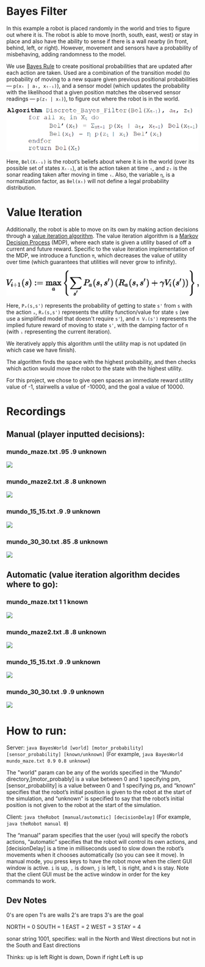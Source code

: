 # Bayes Filter
In this example a robot is placed randomly in the world and tries to figure out where it is.
The robot is able to move (north, south, east, west) or stay in place and also have the ability
to sense if there is a wall nearby (in front, behind, left, or right).  However, movement and sensors
have a probability of misbehaving, adding randomness to the model.

We use [Bayes Rule](https://en.wikipedia.org/wiki/Bayes%27_theorem) to create positional probabilities that are updated after each action are taken.
Used are a combination of the transition model (to probability of moving to a new square given previous positional
probabilities — ```p(xₜ | aₜ, xₜ₋₁)```), and a sensor model (which updates the probability with the likelihood that a
given position matches the observed sensor readings — ```p(zₜ | xₜ)```), to figure out where the robot is in the world.

![](https://github.com/mrchristensen/BayesFilter/blob/master/images/BayesFilter.PNG)

Here, ```Bel(Xₜ₋₁)``` is the robot’s beliefs about where it is in the world (over its possible set of states ```Xₜ₋₁```),
at is the action taken at time ```ₜ```, and ```zₜ``` is the sonar reading taken after moving in time ```ₜ```. Also, the
variable ```η```, is a normalization factor, as ```Bel(xₜ)``` will not define a legal probability distribution.

# Value Iteration
Additionally, the robot is able to move on its own by making action decisions through a [value iteration algorithm](https://en.wikipedia.org/wiki/Markov_decision_process#Value_iteration).
The value iteration algorithm is a [Markov Decision Process](https://en.wikipedia.org/wiki/Markov_decision_process) (MDP), where each state is given a utility based of off a
current and future reward.  Specific to the value iteration implementation of the MDP, we introduce a function ```π```,
which decreases the value of utility over time (which guarantees that utilities will never grow to infinity).

![](https://github.com/mrchristensen/BayesFilter/blob/master/images/value%20iteration.jpg)

Here, ```Pₔ(s,s')``` represents the probability of getting to state ```s'``` from ```s``` with the action ```ₔ```,
```Rₔ(s,s')``` represents the utility function/value for state ```s``` (we use a simplified model that doesn't require ```s'```),
and ```π Vᵢ(s')``` represents the implied future reward of moving to state ```s'```, with the damping factor of ```π```
(with ```ᵢ``` representing the current iteration).

We iteratively apply this algorithm until the utility map is not updated (in which case we have finish).

The algorithm finds the space with the highest probability, and then checks which action would move the robot to the
state with the highest utility.

For this project, we chose to give open spaces an immediate reward utility value of -1, stairwells a value of -10000,
and the goal a value of 10000.

# Recordings

## Manual (player inputted decisions):

### mundo_maze.txt .95 .9 unknown
![](https://github.com/mrchristensen/BayesFilter/blob/master/images/manual/mundo_maze.txt%20.95%20.9%20unknown.gif)

### mundo_maze2.txt .8 .8 unknown
![](https://github.com/mrchristensen/BayesFilter/blob/master/images/manual/mundo_maze2.txt%20.8%20.8%20unknown.gif)

### mundo_15_15.txt .9 .9 unknown
![](https://github.com/mrchristensen/BayesFilter/blob/master/images/manual/mundo_15_15.txt%20.9%20.9%20unknown.gif)

### mundo_30_30.txt .85 .8 unknown
![](https://github.com/mrchristensen/BayesFilter/blob/master/images/manual/mundo_30_30.txt%20.85%20.8%20unknown.gif)

## Automatic (value iteration algorithm decides where to go):

### mundo_maze.txt 1 1 known
![](https://github.com/mrchristensen/BayesFilter/blob/master/images/automatic/mundo_maze.txt%201%201%20known.gif)

### mundo_maze2.txt .8 .8 unknown
![](https://github.com/mrchristensen/BayesFilter/blob/master/images/automatic/mundo_maze2.txt%20.8%20.8%20unknown.gif)

### mundo_15_15.txt .9 .9 unknown
![](https://github.com/mrchristensen/BayesFilter/blob/master/images/automatic/mundo_15_15.txt%20.9%20.9%20unknown.gif)

### mundo_30_30.txt .9 .9 unknown
![](https://github.com/mrchristensen/BayesFilter/blob/master/images/automatic/mundo_30_30.txt%20.9%20.9%20unknown.gif)

# How to run:

Server: ```java BayesWorld [world] [motor_probability] [sensor_probability] [known/unknown]``` (For example, ```java BayesWorld mundo_maze.txt 0.9 0.8 unknown```)

The "world" param can be any of the worlds specified in the “Mundo” directory,[motor_probably] is a
value between 0 and 1 specifying pm, [sensor_probability] is a value between 0 and 1 specifying
ps, and “known” specifies that the robot’s initial position is given to the robot at the start of the
simulation, and “unknown” is specified to say that the robot’s initial position is not given to the robot at
the start of the simulation.

Client: ```java theRobot [manual/automatic] [decisionDelay]``` (For example, ```java theRobot manual 0```)

The “manual” param specifies that the user (you) will specify the robot’s actions, “automatic” specifies that
the robot will control its own actions, and [decisionDelay] is a time in milliseconds used to slow
down the robot’s movements when it chooses automatically (so you can see it move). In manual mode,
you press keys to have the robot move when the client GUI window is active. ```i``` is up, ```,``` is down, ```j``` is
left, ```l``` is right, and ```k``` is stay. Note that the client GUI must be the active window in order for the key
commands to work.


## Dev Notes

0's are open
1's are walls
2's are traps
3's are the goal

NORTH = 0
SOUTH = 1
EAST = 2
WEST = 3
STAY = 4

sonar string 1001, specifies:
wall in the North and West directions
but not in the South and East directions



Thinks:
up is left
Right is down,
Down if right
Left is up
